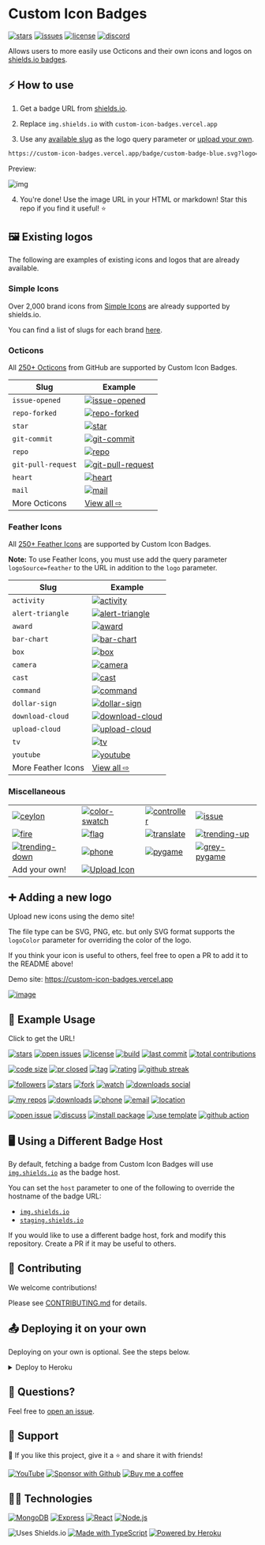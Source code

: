 # Custom Icon Badges

[![stars](https://custom-icon-badges.vercel.app/github/stars/Ghepes/custom-icon-badges?logo=star)](https://github.com/Ghepes/custom-icon-badges/stargazers "stars")
[![issues](https://custom-icon-badges.vercel.app/github/issues-raw/Ghepes/custom-icon-badges?logo=issue)](https://github.com/Ghepes/custom-icon-badges/issues "issues")
[![license](https://custom-icon-badges.vercel.app/github/license/Ghepes/custom-icon-badges?logo=law&logoColor=white)](https://github.com/Ghepes/custom-icon-badges/blob/main/LICENSE?rgh-link-date=2021-08-09T18%3A10%3A26Z "license MIT")
[![discord](https://custom-icon-badges.vercel.app/discord/819650821314052106?color=7289DA&logo=comments&label=discord&logoColor=white)](https://discord.gg/fPrdqh3Zfu "Dev Pro Tips Discussion & Support Server")

Allows users to more easily use Octicons and their own icons and logos on [shields.io badges](https://github.com/badges/shields).

## ⚡ How to use

1. Get a badge URL from [shields.io](https://shields.io/).

2. Replace `img.shields.io` with `custom-icon-badges.vercel.app`

3. Use any [available slug](#%EF%B8%8F-existing-logos) as the logo query parameter or [upload your own](https://custom-icon-badges.vercel.app).

```md
https://custom-icon-badges.vercel.app/badge/custom-badge-blue.svg?logo=paintbrush&logoColor=white
```

Preview:

![img](https://custom-icon-badges.vercel.app/badge/custom-badge-blue.svg?logo=paintbrush&logoColor=white)

4. You're done! Use the image URL in your HTML or markdown! Star this repo if you find it useful! ⭐

## 🖼️ Existing logos

The following are examples of existing icons and logos that are already available.

### Simple Icons

Over 2,000 brand icons from [Simple Icons](https://github.com/simple-icons/simple-icons) are already supported by shields.io.

You can find a list of slugs for each brand [here](https://github.com/simple-icons/simple-icons/blob/develop/slugs.md).

### Octicons

All [250+ Octicons](https://primer.style/octicons/) from GitHub are supported by Custom Icon Badges.

| Slug               | Example                                                   |
| ------------------ | --------------------------------------------------------- |
| `issue-opened`     | [![issue-opened][issue-opened]][issue-opened]             |
| `repo-forked`      | [![repo-forked][repo-forked]][repo-forked]                |
| `star`             | [![star][star]][star]                                     |
| `git-commit`       | [![git-commit][git-commit]][git-commit]                   |
| `repo`             | [![repo][repo]][repo]                                     |
| `git-pull-request` | [![git-pull-request][git-pull-request]][git-pull-request] |
| `heart`            | [![heart][heart]][heart]                                  |
| `mail`             | [![mail][mail]][mail]                                     |
| More Octicons      | [View all ⇨](https://primer.style/octicons)               |

[issue-opened]: https://custom-icon-badges.vercel.app/badge/Issue-red.svg?logo=issue-opened&logoColor=fff
[repo-forked]: https://custom-icon-badges.vercel.app/badge/Fork-orange.svg?logo=fork
[star]: https://custom-icon-badges.vercel.app/badge/Star-yellow.svg?logo=star
[git-commit]: https://custom-icon-badges.vercel.app/badge/Commit-green.svg?logo=git-commit&logoColor=fff
[repo]: https://custom-icon-badges.vercel.app/badge/Repo-blue.svg?logo=repo
[git-pull-request]: https://custom-icon-badges.vercel.app/badge/Pull%20Request-purple.svg?logo=pr
[heart]: https://custom-icon-badges.vercel.app/badge/Heart-D15E9B.svg?logo=heart
[mail]: https://custom-icon-badges.vercel.app/badge/Mail-E61B23.svg?logo=mail

### Feather Icons

All [250+ Feather Icons](https://feathericons.com/) are supported by Custom Icon Badges.

**Note:** To use Feather Icons, you must use add the query parameter `logoSource=feather` to the URL in addition to the `logo` parameter.

| Slug               | Example                                             |
| ------------------ | --------------------------------------------------- |
| `activity`         | [![activity][activity]][activity]                   |
| `alert-triangle`   | [![alert-triangle][alert-triangle]][alert-triangle] |
| `award`            | [![award][award]][award]                            |
| `bar-chart`        | [![bar-chart][bar-chart]][bar-chart]                |
| `box`              | [![box][box]][box]                                  |
| `camera`           | [![camera][camera]][camera]                         |
| `cast`             | [![cast][cast]][cast]                               |
| `command`          | [![command][command]][command]                      |
| `dollar-sign`      | [![dollar-sign][dollar-sign]][dollar-sign]          |
| `download-cloud`   | [![download-cloud][download-cloud]][download-cloud] |
| `upload-cloud`     | [![upload-cloud][upload-cloud]][upload-cloud]       |
| `tv`               | [![tv][tv]][tv]                                     |
| `youtube`          | [![youtube][youtube]][youtube]                      |
| More Feather Icons | [View all ⇨](https://feathericons.com/)             |

[activity]: https://custom-icon-badges.vercel.app/badge/activity-red.svg?logo=activity&logoSource=feather
[alert-triangle]: https://custom-icon-badges.vercel.app/badge/alert--triangle-orange.svg?logo=alert-triangle&logoSource=feather
[award]: https://custom-icon-badges.vercel.app/badge/award-yellow.svg?logo=award&logoSource=feather
[bar-chart]: https://custom-icon-badges.vercel.app/badge/bar--chart-green.svg?logo=bar-chart&logoSource=feather
[box]: https://custom-icon-badges.vercel.app/badge/box-blue.svg?logo=box&logoSource=feather
[camera]: https://custom-icon-badges.vercel.app/badge/camera-purple.svg?logo=camera&logoSource=feather
[cast]: https://custom-icon-badges.vercel.app/badge/cast-pink.svg?logo=cast&logoSource=feather&logoColor=black
[command]: https://custom-icon-badges.vercel.app/badge/command-brown.svg?logo=command&logoSource=feather
[dollar-sign]: https://custom-icon-badges.vercel.app/badge/dollar--sign-grey.svg?logo=dollar-sign&logoSource=feather
[download-cloud]: https://custom-icon-badges.vercel.app/badge/download--cloud-black.svg?logo=download-cloud&logoSource=feather
[upload-cloud]: https://custom-icon-badges.vercel.app/badge/upload--cloud-purple.svg?logo=upload-cloud&logoSource=feather
[tv]: https://custom-icon-badges.vercel.app/badge/tv-blue.svg?logo=tv&logoSource=feather
[youtube]: https://custom-icon-badges.vercel.app/badge/youtube-red.svg?logo=youtube&logoSource=feather

### Miscellaneous

|                                                  |                                               |                                         |                                            |
| ------------------------------------------------ | --------------------------------------------- | --------------------------------------- | ------------------------------------------ |
| [![ceylon][ceylon]][ceylon]                      | [![color-swatch][color-swatch]][color-swatch] | [![controller][controller]][controller] | [![issue][issue]][issue]                   |
| [![fire][fire]][fire]                            | [![flag][flag]][flag]                         | [![translate][translate]][translate]    | [![trending-up][trending-up]][trending-up] |
| [![trending-down][trending-down]][trending-down] | [![phone][phone]][phone]                      | [![pygame][pygame]][pygame]             | [![grey-pygame][grey-pygame]][grey-pygame] |
| Add your own!                                    | [![Upload Icon][uploadicon]][demo]            |                                         |                                            |

[ceylon]: https://custom-icon-badges.vercel.app/badge/ceylon-E39842.svg?logo=ceylon&logoColor=fff
[color-swatch]: https://custom-icon-badges.vercel.app/badge/color--swatch-green.svg?logo=color-swatch&logoColor=fff
[controller]: https://custom-icon-badges.vercel.app/badge/controller-purple.svg?logo=controller
[issue]: https://custom-icon-badges.vercel.app/badge/issue-orange.svg?logo=issue&logoColor=fff
[fire]: https://custom-icon-badges.vercel.app/badge/fire-red.svg?logo=fire&logoColor=fff
[flag]: https://custom-icon-badges.vercel.app/badge/flag-green.svg?logo=flag&logoColor=fff
[translate]: https://custom-icon-badges.vercel.app/badge/translate-blue.svg?logo=translate&logoColor=white
[trending-up]: https://custom-icon-badges.vercel.app/badge/trending--up-brightgreen.svg?logoColor=fff&logo=trending-up
[trending-down]: https://custom-icon-badges.vercel.app/badge/trending--down-red.svg?logoColor=fff&logo=trending-down
[phone]: https://custom-icon-badges.vercel.app/badge/phone-green.svg?logo=phone&logoColor=white
[pygame]: https://custom-icon-badges.vercel.app/badge/pygame-013243.svg?logo=pygame
[grey-pygame]: https://custom-icon-badges.vercel.app/badge/pygame-150458.svg?logo=grey-pygame
[uploadicon]: https://custom-icon-badges.vercel.app/badge/Upload%20Icon-blue.svg?logo=upload&logoColor=white
[demo]: https://custom-icon-badges.vercel.app

## ➕ Adding a new logo

Upload new icons using the demo site!

The file type can be SVG, PNG, etc. but only SVG format supports the `logoColor` parameter for overriding the color of the logo.

If you think your icon is useful to others, feel free to open a PR to add it to the README above!

Demo site: <https://custom-icon-badges.vercel.app>

[![image](https://user-images.githubusercontent.com/20955511/128404656-30af9c39-39a4-4ac8-a4b0-2a077806a94c.png)](https://custom-icon-badges.vercel.app)

## 🚀 Example Usage

Click to get the URL!

[![stars][1]][1]
[![open issues][2]][2]
[![license][3]][3]
[![build][4]][4]
[![last commit][5]][5]
[![total contributions][26]][26]

[![code size][6]][6]
[![pr closed][7]][7]
[![tag][8]][8]
[![rating][9]][9]
[![github streak][25]][25]

[![followers][10]][10]
[![stars][11]][11]
[![fork][12]][12]
[![watch][13]][13]
[![downloads social][14]][14]

[![my repos][15]][15]
[![downloads][16]][16]
[![phone][17]][17]
[![email][18]][18]
[![location][19]][19]

[![open issue][20]][20]
[![discuss][21]][21]
[![install package][22]][22]
[![use template][23]][23]
[![github action][24]][24]

[1]: https://custom-icon-badges.vercel.app/github/stars/Ghepes/custom-icon-badges?logo=star
[2]: https://custom-icon-badges.vercel.app/github/issues-raw/Ghepes/custom-icon-badges?logo=issue
[3]: https://custom-icon-badges.vercel.app/github/license/Ghepes/custom-icon-badges?logo=law
[4]: https://custom-icon-badges.vercel.app/github/actions/workflow/status/Ghepes/custom-icon-badges/ci.yml?branch=main&logo=check-circle-fill&logoColor=white
[5]: https://custom-icon-badges.vercel.app/github/last-commit/Ghepes/custom-icon-badges?logo=history&logoColor=white
[6]: https://custom-icon-badges.vercel.app/github/languages/code-size/Ghepes/custom-icon-badges?logo=file-code&logoColor=white
[7]: https://custom-icon-badges.vercel.app/github/issues-pr-closed/Ghepes/custom-icon-badges?color=purple&logo=git-pull-request&logoColor=white
[8]: https://custom-icon-badges.vercel.app/github/v/tag/Ghepes/custom-icon-badges?logo=tag&logoColor=white
[9]: https://custom-icon-badges.vercel.app/chrome-web-store/rating/ogffaloegjglncjfehdfplabnoondfjo?logo=thumbsup&logoColor=white
[10]: https://custom-icon-badges.vercel.app/github/followers/Ghepes?logo=person-add&style=social&logoColor=black
[11]: https://custom-icon-badges.vercel.app/github/stars/Ghepes/custom-icon-badges?logo=star&style=social&logoColor=black
[12]: https://custom-icon-badges.vercel.app/github/forks/Ghepes/custom-icon-badges?logo=fork&style=social&logoColor=black
[13]: https://custom-icon-badges.vercel.app/github/watchers/Ghepes/custom-icon-badges?logo=eye&style=social&logoColor=black
[14]: https://custom-icon-badges.vercel.app/npm/dw/react-bootstrap?logo=download&style=social&label=Download&logoColor=black
[15]: https://custom-icon-badges.vercel.app/badge/-My%20Repos-blue?style=for-the-badge&logoColor=white&logo=repo
[16]: https://custom-icon-badges.vercel.app/badge/-Download-F25278?style=for-the-badge&logo=download&logoColor=white
[17]: https://custom-icon-badges.vercel.app/badge/-123--456--7890-orange?style=for-the-badge&logo=phone&logoColor=white
[18]: https://custom-icon-badges.vercel.app/badge/-hermione@spew.co.uk-red?style=for-the-badge&logo=mention&logoColor=white
[19]: https://custom-icon-badges.vercel.app/badge/Colorado-USA-purple?style=for-the-badge&logo=location&logoColor=white
[20]: https://custom-icon-badges.vercel.app/badge/-Open%20Issue-palegreen?style=for-the-badge&logoColor=black&logo=issue-opened
[21]: https://custom-icon-badges.vercel.app/badge/-Discuss-plum?style=for-the-badge&logo=comment-discussion&logoColor=black
[22]: https://custom-icon-badges.vercel.app/badge/-Install%20Package-gold?style=for-the-badge&logo=package&logoColor=black
[23]: https://custom-icon-badges.vercel.app/badge/-Use%20Template-teal?style=for-the-badge&logo=repo-template&logoColor=white
[24]: https://custom-icon-badges.vercel.app/badge/-Use%20GitHub%20Action-blue?style=for-the-badge&logo=workflow&logoColor=white
[25]: https://custom-icon-badges.vercel.app/badge/dynamic/json?logo=fire&logoColor=fff&color=orange&label=github%20streak&query=%24.currentStreak.length&suffix=%20days&url=https%3A%2F%2Fstreak-stats.vercel.app%2F%3Fuser%3DGhepes%26type%3Djson
[26]: https://custom-icon-badges.vercel.app/badge/dynamic/json?logo=graph&logoColor=fff&color=blue&label=total%20contributions&query=%24.totalContributions&url=https%3A%2F%2Fstreak-stats.vercel.app%2F%3Fuser%3DGhepes%26type%3Djson

## 🖥️ Using a Different Badge Host

By default, fetching a badge from Custom Icon Badges will use [`img.shields.io`](https://img.shields.io) as the badge host.

You can set the `host` parameter to one of the following to override the hostname of the badge URL:

- [`img.shields.io`](https://img.shields.io)
- [`staging.shields.io`](https://staging.shields.io)

If you would like to use a different badge host, fork and modify this repository. Create a PR if it may be useful to others.

## 🤗 Contributing

We welcome contributions!

Please see [CONTRIBUTING.md](CONTRIBUTING.md) for details.

## 📤 Deploying it on your own

Deploying on your own is optional. See the steps below.

<details>
  <summary>Deploy to Heroku</summary>

1. Sign in to **Heroku** or create a new account at <https://heroku.com>
2. Click the Deploy button below

  <p align="center">
    <a href="https://heroku.com/deploy?template=https://github.com/Ghepes/custom-icon-badges/tree/main">
      <img src="https://www.herokucdn.com/deploy/button.svg" title="Deploy to Heroku" alt="Deploy"/></a>
  </p>

3. Add the URL of a Mongo database as the `DB_URL` config var. The database should have a collection called `icons`. See [getting started](https://docs.atlas.mongodb.com/getting-started/) for more info on setting up a free Mongo Atlas database.

![image](https://user-images.githubusercontent.com/20955511/126066250-108fc119-4bc3-4ba0-9b07-0c7402c5790e.png)

4. Click **"Deploy App"** at the end of the form
5. Once the app is deployed, you can use `<your-app-name>.herokuapp.com` in place of `custom-icon-badges.vercel.app`

</details>

## 💬 Questions?

Feel free to [open an issue](http://github.com/Ghepes/custom-icon-badges/issues/new/choose).

## 🤩 Support

💙 If you like this project, give it a ⭐ and share it with friends!

[![YouTube](https://custom-icon-badges.vercel.app/badge/-Subscribe-red?style=for-the-badge&logo=video&logoColor=white)](https://www.youtube.com/channel/UCipSxT7a3rn81vGLw9lqRkg?sub_confirmation=1 "Subscribe to my YouTube channel")
[![Sponsor with Github](https://custom-icon-badges.vercel.app/badge/-Sponsor-ea4aaa?style=for-the-badge&logo=heart&logoColor=white)](https://github.com/sponsors/Ghepes "Sponsor me on GitHub")
[![Buy me a coffee](https://custom-icon-badges.vercel.app/badge/-Buy_me_a_coffee-FF5E5B?style=for-the-badge&logo=kofi&logoColor=white)](https://ko-fi.com/jlawrence "Buy me a coffee")

## 👨‍💻 Technologies

[![MongoDB](https://custom-icon-badges.vercel.app/badge/-MongoDB-47A248?style=for-the-badge&logo=mongodb&logoColor=white)](https://www.mongodb.com/)
[![Express](https://custom-icon-badges.vercel.app/badge/-Express-000000?style=for-the-badge&logo=express&logoColor=white)](https://expressjs.com/)
[![React](https://custom-icon-badges.vercel.app/badge/-React-218AAB?style=for-the-badge&logo=react&logoColor=white)](https://reactjs.org/)
[![Node.js](https://custom-icon-badges.vercel.app/badge/-Node.js-339933?style=for-the-badge&logo=node.js&logoColor=white)](https://nodejs.org/)

![Uses Shields.io](https://custom-icon-badges.vercel.app/badge/-Uses_Shields.io-000000?style=for-the-badge&logo=shieldsiobadge&logoColor=white)
[![Made with TypeScript](https://img.shields.io/badge/-Made_with_TypeScript-3178C6?style=for-the-badge&logo=typescript&logoColor=white)](https://www.typescriptlang.org/)
[![Powered by Heroku](https://img.shields.io/badge/-Powered_by_Heroku-6567a5?style=for-the-badge&logo=heroku&logoColor=white)](https://heroku.com/)
